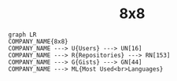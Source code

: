 <h1 align="center">8x8</h1>

```mermaid
graph LR
COMPANY_NAME{8x8}
COMPANY_NAME ---> U{Users} ---> UN[16]
COMPANY_NAME ---> R{Repositories} ---> RN[153]
COMPANY_NAME ---> G{Gists} ---> GN[44]
COMPANY_NAME ---> ML{Most Used<br>Languages}
```
